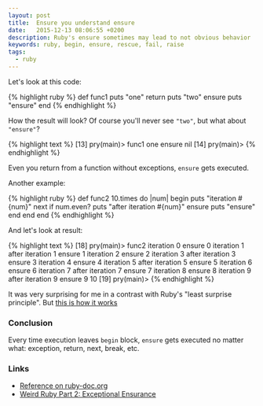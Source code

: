 ```yaml
---
layout: post
title:  Ensure you understand ensure
date:   2015-12-13 08:06:55 +0200
description: Ruby's ensure sometimes may lead to not obvious behavior
keywords: ruby, begin, ensure, rescue, fail, raise
tags:
  - ruby
---
```


Let's look at this code:

{% highlight ruby %}
def func1
  puts "one"
  return
  puts "two"
ensure
  puts "ensure"
end
{% endhighlight %}

How the result will look? Of course you'll never see `"two"`, but what about `"ensure"`?

{% highlight text %}
[13] pry(main)> func1
one
ensure
nil
[14] pry(main)>
{% endhighlight %}

Even you return from a function without exceptions, `ensure` gets executed.

Another example:

{% highlight ruby %}
def func2
  10.times do |num|
    begin
      puts "iteration #{num}"
      next if num.even?
      puts "after iteration #{num}"
    ensure
      puts "ensure"
    end
  end
end
{% endhighlight %}

And let's look at result:

{% highlight text %}
[18] pry(main)> func2
iteration 0
ensure 0
iteration 1
after iteration 1
ensure 1
iteration 2
ensure 2
iteration 3
after iteration 3
ensure 3
iteration 4
ensure 4
iteration 5
after iteration 5
ensure 5
iteration 6
ensure 6
iteration 7
after iteration 7
ensure 7
iteration 8
ensure 8
iteration 9
after iteration 9
ensure 9
10
[19] pry(main)>
{% endhighlight %}

It was very surprising for me in a contrast with Ruby's "least surprise principle". But [this is how it works](ruby-doc.org/docs/keywords/1.9/Object.html)

### Conclusion

Every time execution leaves `begin` block, `ensure` gets executed no matter what: exception, return, next, break, etc.

### Links

- [Reference on ruby-doc.org](ruby-doc.org/docs/keywords/1.9/Object.html)
- [Weird Ruby Part 2: Exceptional Ensurance](https://blog.newrelic.com/2014/12/10/weird-ruby-2-rescue-interrupt-ensure/)
